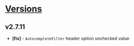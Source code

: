 # [Versions](https://github.com/Tracktor/design-system/releases)

## v2.7.11
- **[fix]** - `AutocompleteFilter` header option unchecked value
